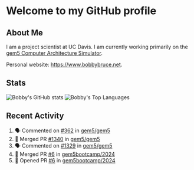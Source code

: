 # Welcome to my GitHub profile

## About Me

I am a project scientist at UC Davis. I am currently working primarily on the [gem5 Computer Architecture Simulator](https://github.com/gem5).

Personal website: <https://www.bobbybruce.net>.

## Stats

![Bobby's GitHub stats](https://github-readme-stats.vercel.app/api?username=bobbyrbruce&show_icons=true&theme=responsive&include_all_commits=true&count_private=true&show=reviews&disable_animations=true)
![Bobby's Top Languages ](https://github-readme-stats.vercel.app/api/top-langs/?username=bobbyrbruce&layout=compact&theme=responsive&count_private=true&langs_count=10&disable_animations=true)

## Recent Activity

<!--START_SECTION:activity-->
1. 🗣 Commented on [#362](https://github.com/gem5/gem5/pull/362#issuecomment-2227583748) in [gem5/gem5](https://github.com/gem5/gem5)
2. 🎉 Merged PR [#1340](https://github.com/gem5/gem5/pull/1340) in [gem5/gem5](https://github.com/gem5/gem5)
3. 🗣 Commented on [#1329](https://github.com/gem5/gem5/pull/1329#issuecomment-2221956918) in [gem5/gem5](https://github.com/gem5/gem5)
4. 🎉 Merged PR [#6](https://github.com/gem5bootcamp/2024/pull/6) in [gem5bootcamp/2024](https://github.com/gem5bootcamp/2024)
5. 💪 Opened PR [#6](https://github.com/gem5bootcamp/2024/pull/6) in [gem5bootcamp/2024](https://github.com/gem5bootcamp/2024)
<!--END_SECTION:activity-->
